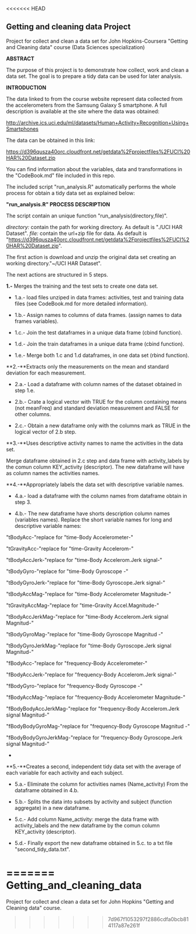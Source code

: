 <<<<<<< HEAD
##  Getting and cleaning data Project   

Project for collect and clean a data set for John Hopkins-Coursera "Getting and Cleaning data" course (Data Sciences specialization)

 **ABSTRACT**  

The purpose of this project is to demonstrate how collect, work and clean a data set.  The goal is to prepare a tidy data can be used for later analysis.

**INTRODUCTION**

The data linked to from the course website represent data collected from the accelerometers from the Samsung Galaxy S smartphone. A full description is available at the site where the data was obtained: 

[http://archive.ics.uci.edu/ml/datasets/Human+Activity+Recognition+Using+Smartphones ](http://archive.ics.uci.edu/ml/datasets/Human+Activity+Recognition+Using+Smartphones )

The data can be obtained in this link:

[https://d396qusza40orc.cloudfront.net/getdata%2Fprojectfiles%2FUCI%20HAR%20Dataset.zip ](https://d396qusza40orc.cloudfront.net/getdata%2Fprojectfiles%2FUCI%20HAR%20Dataset.zip )

You can find information about the variables, data and transformations in the "CodeBook.md" file included in this repo.

The included script "run_analysis.R" automatically performs the whole process for obtain a tidy data set as explained below:

**"run_analysis.R" PROCESS DESCRIPTION**

The script contain an unique function "run_analysis(directory,file)". 

 *directory:* contain the path for working directory. As default is "./UCI HAR Dataset". 
 *file:* contain the url+zip file for data. As default is "https://d396qusza40orc.cloudfront.net/getdata%2Fprojectfiles%2FUCI%20HAR%20Dataset.zip".

 The first action is download and unzip the original data set creating an working directory."~/UCI HAR Dataset". 

 The next actions are structured in 5 steps.

  
**1.-** Merges the training and the test sets to create one data set.

- 1.a.- load files unziped in data frames: activities, test and training data files (see CodeBook.md for more detailed information). 
 
- 1.b.- Assign names to columns of data frames. (assign names to data frames variables). 

- 1.c.- Join the test dataframes in a unique data frame (cbind function).

- 1.d.- Join the train dataframes in a unique data frame (cbind function).

- 1.e.- Merge both 1.c and 1.d dataframes, in one data set (rbind function).


**2.-**Extracts only the measurements on the mean and standard deviation for each measurement. 

- 2.a.- Load a dataframe with column names of the dataset obtained in step 1.e.

- 2.b.- Crate a logical vector with TRUE for  the column containing means (not meanFreq) and standard deviation measurement and FALSE for other columns. 

- 2.c.- Obtain a new dataframe only with the columns mark as TRUE in the logical vector of 2.b step. 
  
**3.-**Uses descriptive activity names to name the activities in the data set.

  Merge dataframe obtained in 2.c step and data frame with activity_labels by the comun column KEY_activity  (descriptor). The new dataframe will have as column names the activities names.


**4.-**Appropriately labels the data set with descriptive variable names.
 
- 4.a.- load a dataframe with the column names from dataframe obtain in  step 3.

- 4.b.- The new dataframe have shorts description column names (variables names). Replace the short variable names for long and descriptive variable names:

"tBodyAcc-"replace  for "time-Body Accelerometer-"

"tGravityAcc-"replace  for "time-Gravity Accelerom-"

"tBodyAccJerk-"replace  for "time-Body Accelerom.Jerk signal-"

"tBodyGyro-"replace  for "time-Body Gyroscope -"

"tBodyGyroJerk-"replace  for "time-Body Gyroscope.Jerk signal-"

"tBodyAccMag-"replace  for "time-Body Accelerometer Magnitude-"

"tGravityAccMag-"replace  for "time-Gravity Accel.Magnitude-"

"tBodyAccJerkMag-"replace  for "time-Body Accelerom.Jerk signal Magnitud-"

"tBodyGyroMag-"replace  for "time-Body Gyroscope Magnitud -"

"tBodyGyroJerkMag-"replace  for "time-Body Gyroscope.Jerk signal Magnitud-"

"fBodyAcc-"replace  for "frequency-Body Accelerometer-"

"fBodyAccJerk-"replace  for "frequency-Body Accelerom.Jerk signal-"

"fBodyGyro-"replace  for "frequency-Body Gyroscope -"

"fBodyAccMag-"replace  for "frequency-Body Accelerometer Magnitude-"

"fBodyBodyAccJerkMag-"replace  for "frequency-Body Accelerom.Jerk signal Magnitud-"

"fBodyBodyGyroMag-"replace  for "frequency-Body Gyroscope Magnitud -"

"fBodyBodyGyroJerkMag-"replace  for "frequency-Body Gyroscope.Jerk signal Magnitud-"

-  
**5.-**Creates a second, independent tidy data set with the average of each variable for each activity and each subject.

- 5.a.- Eliminate the column for activities names (Name_activity) From the dataframe obtained in 4.b.

- 5.b.- Splits the data into subsets by activity and subject (function aggregate) in a new dataframe.

- 5.c.- Add column Name_activity: merge the data frame with activity_labels and the new dataframe by the comun column KEY_activity  (descriptor).

- 5.d.- Finally export the new dataframe obtained in 5.c. to a txt file "second_tidy_data.txt".

 
=======
Getting_and_cleaning_data
=========================

Project for collect and clean a data set for John Hopkins "Getting and Cleaning data" course.
>>>>>>> 7d967f1053297f2886cdfa0bcb814117a87e261f
